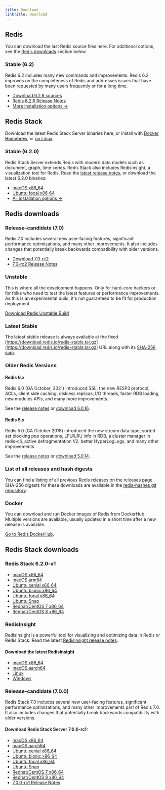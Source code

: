 ```yaml
---
title: Download
linkTitle: Download
---
```

<div class="inner-content">
<div id="download-redis">

## Redis

You can download the last Redis source files here. For additional options, see the [Redis downloads](#redis-downloads) section below.

### Stable (6.2)

Redis 6.2 includes many new commands and improvements. Redis 6.2 improves on the completeness of Redis and addresses issues that have been requested by many users frequently or for a long time. 

* [Download 6.2.6 sources](https://download.redis.io/releases/redis-6.2.6.tar.gz)
* [Redis 6.2.6 Release Notes](https://raw.githubusercontent.com/redis/redis/6.2/00-RELEASENOTES)
* [More installation options ->](#redis-downloads)

</div>

<div id="download-redis-stack">

## Redis Stack

Download the latest Redis Stack Server binaries here, or install with [Docker](/docs/stack/get-started/install/docker), [Homebrew](/docs/stack/get-started/install/mac-os), or [on Linux](/docs/stack/get-started/install/linux).

### Stable (6.2.0)

Redis Stack Server extends Redis with modern data models such as document, graph, time series. Redis Stack also includes RedisInsight, a visualization tool for Redis. Read the [latest release notes](https://github.com/RedisLabs/redis-stack/releases/tag/v6.2.0-v1), or download the latest 6.2.0 binaries:

* [macOS x86_64](https://redismodules.s3.amazonaws.com/redis-stack/redis-stack-server-6.2.0-v1.catalina.x86_64.zip)
* [Ubuntu focal x86_64](https://redismodules.s3.amazonaws.com/redis-stack/redis-stack-server-6.2.0-v1.focal.x86_64.tar.gz)
* [All installation options ->](#redis-stack-downloads)
</div>
 
<div id="download-redis-options">
  
## Redis downloads

### Release-candidate (7.0)

Redis 7.0 includes several new user-facing features, significant performance optimizations, and many other improvements. It also includes changes that potentially break backwards compatibility with older versions. 

* [Download 7.0-rc2](https://github.com/redis/redis/archive/7.0-rc2.tar.gz)
* [7.0-rc2 Release Notes](https://raw.githubusercontent.com/redis/redis/7.0/00-RELEASENOTES)

### Unstable

This is where all the development happens. Only for hard-core hackers or for folks who need to test the latest features or performance improvements. As this is an experimental build, it's not guaranteed to be fit for production deployment.

[Download Redis Unstable Build](https://github.com/redis/redis/archive/unstable.tar.gz)

### Latest Stable

The latest stable release is always available at the fixed [https://download.redis.io/redis-stable.tar.gz](https://download.redis.io/redis-stable.tar.gz) URL along with its [SHA-256 sum](https://download.redis.io/redis-stable.tar.gz.SHA256SUM).

### Older Redis Versions

#### Redis 6.x

Redis 6.0 (GA October, 2021) introduced SSL, the new RESP3 protocol, ACLs, client side caching, diskless replicas, I/O threads, faster RDB loading, new modules APIs, and many more improvements.

See the [release notes](https://raw.githubusercontent.com/redis/redis/6.0/00-RELEASENOTES) or [download 6.0.16](https://download.redis.io/releases/redis-6.0.16.tar.gz).

#### Redis 5.x

Redis 5.0 (GA October 2018) introduced the new stream data type, sorted set blocking pop operations, LFU/LRU info in RDB, a cluster manager in redis-cli, active defragmentation V2, better HyperLogLogs, and many other improvements.

See the [release notes](https://raw.githubusercontent.com/redis/redis/5.0/00-RELEASENOTES) or [download 5.0.14](https://download.redis.io/releases/redis-5.0.14.tar.gz).

### List of all releases and hash digests

You can find a [listing of all previous Redis releases](https://download.redis.io/releases/) on the [releases page](https://download.redis.io/releases/). SHA-256 digests for these downloads are available in the [redis-hashes git repository](https://github.com/redis/redis-hashes/).

### Docker

You can download and run Docker images of Redis from DockerHub. Multiple versions are available, usually updated in a short time after a new release is available.

[Go to Redis DockerHub](https://hub.docker.com/_/redis).
</div>
</div>

<div id="download-redis-stack-options">
<div class="inner-content">

## Redis Stack downloads

### Redis Stack 6.2.0-v1

* [macOS x86_64](https://redismodules.s3.amazonaws.com/redis-stack/redis-stack-server-6.2.0-v1.catalina.x86_64.zip)
* [macOS arm64](https://redismodules.s3.amazonaws.com/redis-stack/redis-stack-server-6.2.0-v1.monterey.arm64.zip)
* [Ubuntu xenial x86_64](https://redismodules.s3.amazonaws.com/redis-stack/redis-stack-server-6.2.0-v1.xenial.x86_64.tar.gz)
* [Ubuntu bionic x86_64](https://redismodules.s3.amazonaws.com/redis-stack/redis-stack-server-6.2.0-v1.bionic.x86_64.tar.gz)
* [Ubuntu focal x86_64](https://redismodules.s3.amazonaws.com/redis-stack/redis-stack-server-6.2.0-v1.focal.x86_64.tar.gz)
* [Ubuntu Snap](https://redismodules.s3.amazonaws.com/redis-stack/redis-stack-server-6.2.0-v1.x86_64.snap)
* [Redhat/CentOS 7 x86_64](https://redismodules.s3.amazonaws.com/redis-stack/redis-stack-server-6.2.0-v1.rhel7.x86_64.tar.gz)
* [Redhat/CentOS 8 x86_64](https://redismodules.s3.amazonaws.com/redis-stack/redis-stack-server-6.2.0-v1.rhel8.x86_64.tar.gz)

### RedisInsight

RedisInsight is a powerful tool for visualizing and optimizing data in Redis or Redis Stack. Read the latest [RedisInsight release notes](https://docs.redis.com/staging/release-ri-v2.0/ri/release-notes/).

#### Download the latest RedisInsight

* [macOS x86_64](https://download.redisinsight.redis.com/latest/RedisInsight-v2-mac-x64.dmg)
* [macOS aarch64](https://download.redisinsight.redis.com/latest/RedisInsight-v2-mac-arm64.dmg)
* [Linux](https://download.redisinsight.redis.com/latest/RedisInsight-v2-linux-x86_64.AppImage)
* [Windows](https://download.redisinsight.redis.com/latest/RedisInsight-v2-win-installer.exe)
 
### Release-candidate (7.0.0)

Redis Stack 7.0 includes several new user-facing features, significant performance optimizations, and many other improvements part of Redis 7.0. It also includes changes that potentially break backwards compatibility with older versions. 

#### Download Redis Stack Server 7.0.0-rc1:

* [macOS x86_64](https://redismodules.s3.amazonaws.com/redis-stack/redis-stack-server-7.0.0-RC1.catalina.x86_64.zip)
* [macOS aarch64](https://redismodules.s3.amazonaws.com/redis-stack/redis-stack-server-7.0.0-RC1.monterey.arm64.zip)
* [Ubuntu xenial x86_64](https://redismodules.s3.amazonaws.com/redis-stack/redis-stack-server-7.0.0-RC1.xenial.x86_64.tar.gz)
* [Ubuntu bionic x86_64](https://redismodules.s3.amazonaws.com/redis-stack/redis-stack-server-7.0.0-RC1.bionic.x86_64.tar.gz)
* [Ubuntu focal x86_64](https://redismodules.s3.amazonaws.com/redis-stack/redis-stack-server-7.0.0-RC1.focal.x86_64.tar.gz)
* [Ubuntu Snap](https://redismodules.s3.amazonaws.com/redis-stack/redis-stack-server-7.0.0-RC1.x86_64.snap)
* [Redhat/CentOS 7 x86_64](https://redismodules.s3.amazonaws.com/redis-stack/redis-stack-server-7.0.0-RC1.rhel7.x86_64.tar.gz)
* [Redhat/CentOS 8 x86_64](https://redismodules.s3.amazonaws.com/redis-stack/redis-stack-server-7.0.0-RC1.rhel8.x86_64.tar.gz)
* [7.0.0-rc1 Release Notes](https://github.com/redis-stack/redis-stack/releases/tag/7.0.0-rc1)
</div>
</div>
